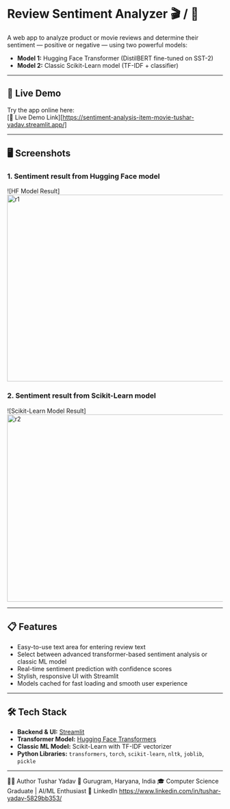 # Review Sentiment Analyzer 🎬 / 🛒

A web app to analyze product or movie reviews and determine their sentiment — positive or negative — using two powerful models:

- **Model 1:** Hugging Face Transformer (DistilBERT fine-tuned on SST-2)  
- **Model 2:** Classic Scikit-Learn model (TF-IDF + classifier)

---

## 🚀 Live Demo

Try the app online here:  
[🔗 Live Demo Link][https://sentiment-analysis-item-movie-tushar-yadav.streamlit.app/]

---

## 🖥️ Screenshots



### 1. Sentiment result from Hugging Face model  
![HF Model Result]
<img width="957" height="436" alt="r1" src="https://github.com/user-attachments/assets/7703b783-46cf-41d1-9b40-cf0325bfab29" />


### 2. Sentiment result from Scikit-Learn model  
![Scikit-Learn Model Result]
<img width="947" height="437" alt="r2" src="https://github.com/user-attachments/assets/f5f2a987-46b4-4369-ac77-8c7d69653aca" />

---

## 📋 Features

- Easy-to-use text area for entering review text  
- Select between advanced transformer-based sentiment analysis or classic ML model  
- Real-time sentiment prediction with confidence scores  
- Stylish, responsive UI with Streamlit  
- Models cached for fast loading and smooth user experience  

---

## 🛠️ Tech Stack

- **Backend & UI:** [Streamlit](https://streamlit.io/)  
- **Transformer Model:** [Hugging Face Transformers](https://huggingface.co/transformers/)  
- **Classic ML Model:** Scikit-Learn with TF-IDF vectorizer  
- **Python Libraries:** `transformers`, `torch`, `scikit-learn`, `nltk`, `joblib`, `pickle`  

---

👨‍💻 Author Tushar Yadav 
📍 Gurugram, Haryana, India
🎓 Computer Science Graduate | AI/ML Enthusiast 
🔗 LinkedIn https://www.linkedin.com/in/tushar-yadav-5829bb353/

